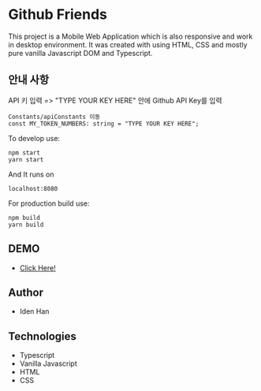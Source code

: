 # Github Friends

This project is a Mobile Web Application which is also responsive and work in desktop environment. It was created with using HTML, CSS and mostly pure vanilla Javascript DOM and Typescript.

## 안내 사항

API 키 입력 => "TYPE YOUR KEY HERE" 안에 Github API Key를 입력
```text
Constants/apiConstants 이동
const MY_TOKEN_NUMBERS: string = "TYPE YOUR KEY HERE";
```

To develop use:
```text
npm start
yarn start
```

And It runs on
```text
localhost:8080
```

For production build use:
```text
npm build
yarn build
```

## DEMO

- [Click Here!](http://momsitter.s3-website-us-east-1.amazonaws.com/)

## Author

- Iden Han

## Technologies

- Typescript
- Vanilla Javascript 
- HTML
- CSS